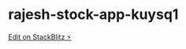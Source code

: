 # rajesh-stock-app-kuysq1

[Edit on StackBlitz ⚡️](https://stackblitz.com/edit/rajesh-stock-app-kuysq1)